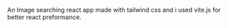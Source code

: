 An Image searching react app made with tailwind css and i used vite.js for better react preformance.


